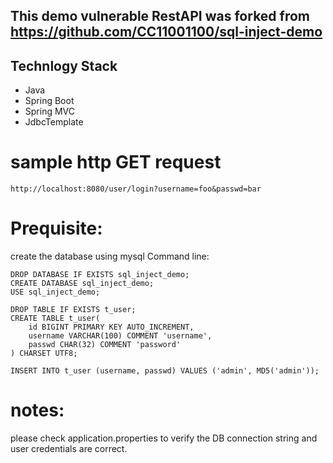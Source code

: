## This demo vulnerable RestAPI was forked from https://github.com/CC11001100/sql-inject-demo

## Technlogy Stack
   * Java 
   * Spring Boot
   * Spring MVC
   * JdbcTemplate


# sample http GET request

```
http://localhost:8080/user/login?username=foo&passwd=bar
```

# Prequisite:

create the database using mysql Command line:

```
DROP DATABASE IF EXISTS sql_inject_demo;
CREATE DATABASE sql_inject_demo;
USE sql_inject_demo;

DROP TABLE IF EXISTS t_user;
CREATE TABLE t_user(
    id BIGINT PRIMARY KEY AUTO_INCREMENT,
    username VARCHAR(100) COMMENT 'username',
    passwd CHAR(32) COMMENT 'password'
) CHARSET UTF8;

INSERT INTO t_user (username, passwd) VALUES ('admin', MD5('admin'));

```

# notes:
please check application.properties to verify the DB connection string and user credentials are correct.






